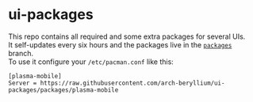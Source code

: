 # ui-packages

This repo contains all required and some extra packages for several UIs.  
It self-updates every six hours and the packages live in
the [`packages`](https://github.com/arch-beryllium/plasma-mobile-packages/tree/packages) branch.  
To use it configure your `/etc/pacman.conf` like this:

```
[plasma-mobile]
Server = https://raw.githubusercontent.com/arch-beryllium/ui-packages/packages/plasma-mobile
```
